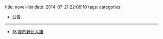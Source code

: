title: novel-list
date: 2014-07-21 22:08:10
tags:
categories:
- 公告
---

* [18 歲的野比大雄](https://docs.google.com/document/d/1qDgn52fOZfIrlWjy-4LPeFq7b7CBaO1XUXPkdk992DI/edit)